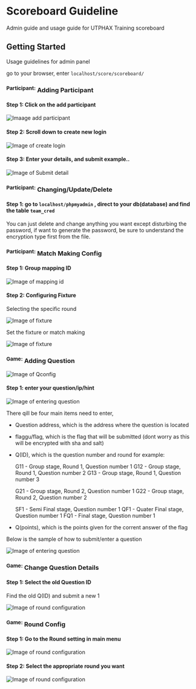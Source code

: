 # Scoreboard Guideline

Admin guide and usage guide for UTPHAX Training scoreboard

## Getting Started

Usage guidelines for admin panel

go to your browser, enter `localhost/score/scoreboard/`

### <sup>Participant:</sup> Adding Participant

#### Step 1: Click on the add participant 

![Imaage add participant](https://github.com/neonexxa/scoreboard/blob/master/images/addparticipant.JPG)

#### Step 2: Scroll down to create new login

![Image of create login](https://github.com/neonexxa/scoreboard/blob/master/images/scrolltonewlogin.JPG)

#### Step 3: Enter your details, and submit example..

![Image of Submit detail](https://github.com/neonexxa/scoreboard/blob/master/images/submitdetail.JPG)

### <sup>Participant:</sup> Changing/Update/Delete

#### Step 1: go to `localhost/phpmyadmin` , direct to your db(database) and find the table `team_cred`

You can just delete and change anything you want except disturbing the password, if want to generate the password, be sure to understand the encryption type first from the file.

### <sup>Participant:</sup> Match Making Config

#### Step 1: Group mapping ID

![Image of mapping id](https://github.com/neonexxa/scoreboard/blob/master/images/mappingid.JPG)

#### Step 2: Configuring Fixture

Selecting the specific round

![Image of fixture](https://github.com/neonexxa/scoreboard/blob/master/images/selectingfixture.JPG)

Set the fixture or match making

![Image of fixture](https://github.com/neonexxa/scoreboard/blob/master/images/configuringfixture.JPG)

### <sup>Game:</sup> Adding Question

![Image of Qconfig](https://github.com/neonexxa/scoreboard/blob/master/images/qconfig.JPG)

#### Step 1: enter your question/ip/hint 

![Image of entering question](https://github.com/neonexxa/scoreboard/blob/master/images/enterquestion1.JPG)

There qill be four main items need to enter, 

- Question address, which is the address where the question is located
- flaggu/flag, which is the flag that will be submitted (dont worry as this will be encrypted with sha and salt)
- Q(ID), which is the question number and round for example: 

	G11 - Group stage, Round 1, Question number 1
	G12 - Group stage, Round 1, Question number 2
	G13 - Group stage, Round 1, Question number 3

	G21 - Group stage, Round 2, Question number 1
	G22 - Group stage, Round 2, Question number 2

	SF1 - Semi Final stage, Question number 1
	QF1 - Quater Final stage, Question number 1
	FQ1 - Final stage, Question number 1

- Q(points), which is the points given for the corrent answer of the flag

Below is the sample of how to submit/enter a question

![Image of entering question](https://github.com/neonexxa/scoreboard/blob/master/images/enterquestion2.JPG)

### <sup>Game:</sup> Change Question Details

#### Step 1: Select the old Question ID

Find the old Q(ID) and submit a new 1

![Image of round configuration](https://github.com/neonexxa/scoreboard/blob/master/images/qid.JPG)

### <sup>Game:</sup> Round Config

#### Step 1: Go to the Round setting in main menu

![Image of round configuration](https://github.com/neonexxa/scoreboard/blob/master/images/rconfig.JPG)

#### Step 2: Select the appropriate round you want

![Image of round configuration](https://github.com/neonexxa/scoreboard/blob/master/images/selectround.jpg)
